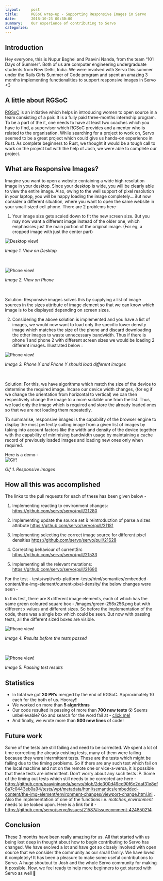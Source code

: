 ```yaml
---
layout:     post
title:      RGSoC wrap-up - Supporting Responsive Images in Servo
date:       2018-10-23 00:30:00
summary:    Our experience of contributing to Servo
categories: 
---
```


## Introduction
Hey everyone, this is Nupur Baghel and Paavini Nanda, from the team “101 Days of Summer”.  Both of us are computer engineering undergraduate students from New Delhi, India. We were involved with Servo this summer under the Rails Girls Summer of Code program and spent an amazing 3 months implementing functionalities to support responsive images in Servo <3

## A little about RGSoC
[RGSoC](https://railsgirlssummerofcode.org/) is an initiative which helps in introducing women to open source in a team consisting of a pair. It is a fully paid three-months internship program. To be a part of the it, one needs to have at least two coaches which you have to find, a supervisor which RGSoC provides and a mentor who is related to the organisation. While searching for a project to work on, Servo seemed to be a great project which could give us hands-on experience in Rust. As complete beginners to Rust, we thought it would be a tough call to work on the project but with the help of Josh, we were able to complete our project. 

## What are Responsive Images?
Imagine you want to open a website containing a wide high resolution image in your desktop. Since your desktop is wide, you will be clearly able to view the entire image. Also, owing to the well support of pixel resolution in your laptop, you will be happy loading the image completely….But now consider a different situation,  where you want to open the same website in your small-sized cell phone. There are 2 problems here-

1. Your image size gets scaled down to fit the new screen size. But you may now want a different image instead of the older one, which emphasises just the main portion of the original image. (For eg, a cropped image with just the center part) 

![Desktop view!](/images/view_laptop.jpg)
<div><em>Image 1. View on Desktop</em></div>
<br/>
<br/>

![Phone view!](/images/view_phone.jpg)
<div ><em>Image 2. View on Phone</em></div>
<br/>
<br/>

Solution: Responsive images solves this by supplying a list of image sources in the sizes attribute of image element so that we can know which image is to be displayed depending on screen sizes.

2. Considering the above solution is implemented and you have a list of images, we would now want to load only the specific lower density image which matches the size of the phone and discard downloading the other images to waste unnecessary bandwidth. Thus if there is phone 1 and phone 2 with different screen sizes we would be loading 2 different images. Illustrated below :

![Phone view!](/images/view_phone2.jpeg)
<div ><em>Image 3. Phone X and Phone Y should load different images</em></div>
<br/>
<br/>

Solution: For this, we have algorithms which match the size of the device to determine the required image. Incase our device width changes, (for eg if we change the orientation from horizontal to vertical) we can then respectively change the image to a more suitable one from the list. Thus, we load only the image which is required and store the already loaded ones so that we are not loading them repeatedly. 

To summarise, responsive images is the capability of the browser engine to display the most perfectly suiting image from a given list of images by taking into account factors like the width and density of the device together with the capability of minimising bandwidth usage by maintaining a cache record of previously loaded images and loading new ones only when required.

Here is a demo - 
<br/>
![Gif!](/images/responsive_images.gif)
<div ><em>Gif 1. Responsive images</em></div>

## How all this was accomplished
The links to the pull requests for each of these has been given below - 
1. Implementing reacting to environment changes: 
https://github.com/servo/servo/pull/21280

2. Implementing update the source set & reintroduction of parse a sizes attribute
https://github.com/servo/servo/pull/21181

3. Implementing selecting the correct image source for different pixel densities
https://github.com/servo/servo/pull/21628

4. Correcting behaviour of currentSrc 
https://github.com/servo/servo/pull/21533

5. Implementing all the relevant mutations:
https://github.com/servo/servo/pull/21680

For the test - tests/wpt/web-platform-tests/html/semantics/embedded-content/the-img-element/current-pixel-density/ the below changes were seen -

In this test, there are 8 different image elements, each of which has the same green coloured square box - /images/green-256x256.png but with different x values and different sizes. So before the implementation of the code, there was a single box which could be seen. But now with passing tests, all the different sized boxes are visible.


![Phone view!](/images/test1.jpeg)
<div ><em>Image 4. Results before the tests passed</em></div>

<br/>
<br/>

![Phone view!](/images/test2.jpeg)
<div><em>Image 5. Passing test results</em></div>



## Statistics 
- In total we got **20 PR’s** merged by the end of RGSoC. Approximately 10 each for the both of us. Hooray!! 
- We worked on more than **5 algorithms**  
- Our code resulted in passing of more than **700 new tests** 😮 Seems unbelievable? Go and search for the word fail at - [click me!](https://github.com/servo/servo/pull/21280/files?utf8=%E2%9C%93&diff=unified)
- And finally, we wrote more than **800 new lines** of code!

## Future work 
Some of the tests are still failing and need to be corrected. We spent a lot of time correcting the already existing tests, many of them were failing because they were intermittent tests. These are the tests which might be failing due to the timing problems. So if there are any such test which fail on the local machine and not on the remote one or vice-a-versa, it is possible that these tests are intermittent. Don’t worry about any such tests :P. Some of the timing out tests which still needs to be corrected are here - https://github.com/paavininanda/servo/blob/2de300d49cc90f6c2daf31e8ef8a7c0443eb0a94/tests/wpt/metadata/html/semantics/embedded-content/the-img-element/environment-changes/viewport-change.html.ini . Also the implementation of one of the functions i.e. *matches_environment* needs to be looked upon. Here is a link for it - https://github.com/servo/servo/issues/21587#issuecomment-424850214. 



## Conclusion
These 3 months have been really amazing for us. All that started with us being lost deep in thought about how to begin contributing to Servo has changed. We have evolved a lot and have got so closely involved with open source that we consider the community as our small family. We have loved it completely! It has been a pleasure to make some useful contributions to Servo. A huge shoutout to Josh and the whole Servo community for making it possible. Now, we feel ready to help more beginners to get started with Servo as well 🙌
